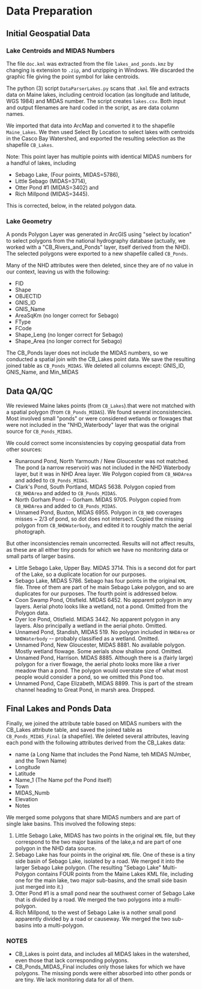 # Data Preparation

## Initial Geospatial Data
### Lake Centroids and MIDAS Numbers
The file `doc.kml` was extracted from the file `lakes_and_ponds.kmz`
by changing is extension to `.zip`, and unzipping in Windows.  We
discarded the graphic file giving the point symbol for lake centroids.

The python (3) script `DataParserLakes.py` scans that `.kml` file and extracts
data on Maine lakes, including centroid location (as longitude and latitude, WGS 
1984) and MIDAS number.  The script creates `lakes.csv`.  Both input and output
filenames are hard coded in the script, as are data column names.

We imported that data into ArcMap and converted it to the shapefile 
`Maine_Lakes`.  We then used Select By Location to select lakes with centroids
in the Casco Bay Watershed, and exported the resulting selection as the
shapefile `CB_Lakes`.

Note:  This point layer has multiple points with identical MIDAS numbers for
a handful of lakes, including
*  Sebago Lake, (Four points, MIDAS=5786),
*  Little Sebago (MIDAS=3714),
*  Otter Pond #1  (MIDAS=3402) and
*  Rich Millpond (MIDAS=3445).

This is corrected, below, in the related polygon data.

### Lake Geometry
A ponds Polygon Layer was generated in ArcGIS using "select by location" 
to select polygons from the national hydrography database (actually, we worked
with a "CB_Rivers_and_Ponds" layer, itself derived from the NHD). The selected
polygons were exported to a new shapefile called `CB_Ponds`.

Many of the NHD attributes were then deleted, since they are of no value in our
context, leaving us with the following:  
*  FID  
*  Shape  
*  OBJECTID  
*  GNIS_ID  
*  GNIS_Name  
*  AreaSqKm (no longer correct for Sebago)  
*  FType  
*  FCode  
*  Shape_Leng (no longer correct for Sebago)  
*  Shape_Area (no longer correct for Sebago)  

The CB_Ponds layer does not include the MIDAS numbers, so we conducted a
spatial join with the CB_Lakes point data.  We save the resulting joined table
as `CB_Ponds_MIDAS`. We deleted all columns except: GNIS_ID, GNIS_Name, and
Min_MIDAS

## Data QA/QC
We reviewed Maine lakes points (from `CB_Lakes`).that were not matched with a
spatial polygon (from `CB_Ponds_MIDAS`). We found several inconsistencies.  Most
involved small "ponds" or were considered wetlands or flowages that were not
included in the "NHD_Waterbody" layer that was the original source for 
`CB_Ponds_MIDAS`.

We could correct some inconsistencies by copying geospatial data from other
sources:  
*  Runaround Pond, North Yarmouth / New Gloucester was not matched.  The pond (a 
   narrow reservoir) was not included in the NHD Waterbody layer, but it
   was in NHD Area layer. We Polygon copied from `CB_NHDArea` and added to
   `CB_Ponds_MIDAS`.  
*  Clark's Pond, South Portland, MIDAS 5638.  Polygon copied from `CB_NHDArea` and
   added to `CB_Ponds_MIDAS`.  
*  North Gorham Pond -- Gorham.  MIDAS 9705.  Polygon copied from `CB_NHDArea`
   and added to `CB_Ponds_MIDAS`.  
*  Unnamed Pond, Buxton, MIDAS 6955.  Polygon in `CB_NHD` coverages misses
   ~ 2/3 of pond, so dot does not intersect. Copied the missing polygon from
   `CB_NHDWaterbody`, and edited it to roughly match the aerial photograph.

But other inconsistencies remain uncorrected.  Results will not affect results,
as these are all either tiny ponds for which we have no monitoring data or 
small parts of larger basins.  
*  Little Sebago Lake, Upper Bay. MIDAS 3714. This is a second dot for part of
   the Lake, so a duplicate location for our purposes.  
*  Sebago Lake, MIDAS 5786. Sebago has four points in the original `KML` file.
   Three of them are part of he main Sebago Lake polygon, and so are duplicates
   for our purposes. The fourth point is addressed below.  
*  Coon Swamp Pond, Otisfield.  MIDAS 6452.  No apparent polygon in any layers. 
   Aerial photo looks like a wetland, not a pond. Omitted from the Polygon data.  
*  Dyer Ice Pond, Otisfield.  MIDAS 3442.  No apparent polygon in any layers.
   Also principally a wetland in the aerial photo. Omitted.  
*  Unnamed Pond, Standish, MIDAS 519.  No polygon included in `NHDArea` or
   `NHDWaterbody` -- probably classified as a wetland.  Omitted.  
*  Unnamed Pond, New Gloucester, MIDAS 8881.  No available polygon.  Mostly
   wetland flowage. Some aerials show shallow pond.  Omitted.
*  Unnamed Pond, Harrison.  MIDAS 8885.  Although there is a (fairly large)
   polygon for a river flowage, the aerial photo looks more like a river meadow
   than a pond.  The polygon would overstate size of what most people would consider
   a pond, so we omitted this Pond too. 
*  Unnamed Pond, Cape Elizabeth, MIDAS 8899. This is part of the stream channel
   heading to Great Pond, in marsh area.  Dropped.  


## Final Lakes and Ponds Data
Finally, we joined the attribute table based on MIDAS numbers with the
CB_Lakes attribute table, and saved the joined table as `CB_Ponds_MIDAS_Final`
(a shapefile). We deleted several attributes, leaving each pond with the
following attributes derived from the CB_Lakes data:
*  name    (a Long Name that includes the Pond Name, teh MIDAS NUmber, and the Town Name)
*  Longitude
*  Latitude
*  Name_1  (The Name pof the Pond itself)
*  Town
*  MIDAS_Numb
*  Elevation
*  Notes

We merged some polygons that share MIDAS numbers and are part of single
lake basins. This involved the following steps:

1.  Little Sebago Lake, MIDAS has two points in the original `KML` file, but
    they correspond to the two major basins of the lake,a nd are part of one
    polygon in the NHD data source.  
2.  Sebago Lake has four points in the original `KML` file.  One of these is a
    tiny side basin of Sebago Lake, isolated by a road.  We merged it into the
    larger Sebago Lake polygon.  (The resulting "Sebago Lake" Multi-Polygon
    contains FOUR points from the Maine Lakes KML file, including one for the
    main lake, two major sub-basins, and the small side basin just merged into
    it.)  
3.  Otter Pond #1 is a small pond near the southwest corner of Sebago Lake that
    is divided by a road. We merged the two polygons into a multi-polygon.  
4.  Rich Millpond, to the west of Sebago Lake is a nother small pond apparently 
    divided by a road or causeway.  We merged the two sub-basins into a
    multi-polygon.

### NOTES
*  CB_Lakes is point data, and includes all MIDAS lakes in the watershed, even 
   those that lack corresponding polygons.
*  CB_Ponds_MIDAS_Final includes only those lakes for which we have polygons.
   The missing ponds were either absorbed into other ponds or are tiny.  We
   lack monitoring data for all of them.
